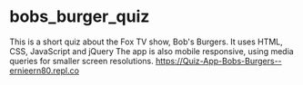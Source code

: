 # bobs_burger_quiz

This is a short quiz about the Fox TV show, Bob's Burgers.
It uses HTML, CSS, JavaScript and jQuery
The app is also mobile responsive, using media queries for smaller screen resolutions.
https://Quiz-App-Bobs-Burgers--ernieern80.repl.co
